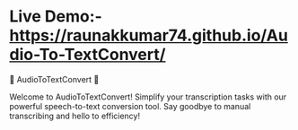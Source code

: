 # Live Demo:-https://raunakkumar74.github.io/Audio-To-TextConvert/

🎤 AudioToTextConvert 📜

Welcome to AudioToTextConvert! Simplify your transcription tasks with our powerful speech-to-text conversion tool. Say goodbye to manual transcribing and hello to efficiency!
